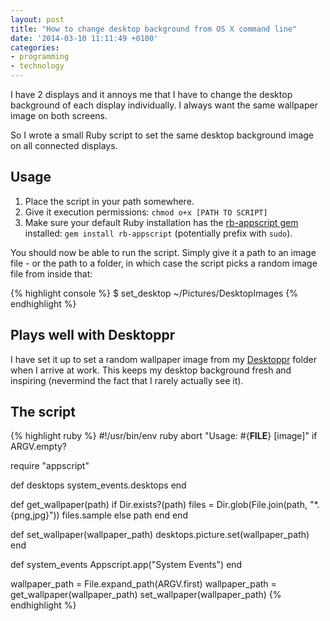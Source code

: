 ```yaml
---
layout: post
title: "How to change desktop background from OS X command line"
date: '2014-03-10 11:11:49 +0100'
categories:
- programming
- technology
---
```


I have 2 displays and it annoys me that I have to change the desktop background of each display individually. I always want the same wallpaper image on both screens.

So I wrote a small Ruby script to set the same desktop background image on all connected displays.

<!--more-->

## Usage

1. Place the script in your path somewhere.
2. Give it execution permissions: `chmod o+x [PATH TO SCRIPT]`
3. Make sure your default Ruby installation has the [rb-appscript gem](http://rubygems.org/gems/rb-appscript) installed: `gem install rb-appscript` (potentially prefix with `sudo`).

You should now be able to run the script. Simply give it a path to an image file - or the path to a folder, in which case the script picks a random image file from inside that:

{% highlight console %}
$ set_desktop ~/Pictures/DesktopImages
{% endhighlight %}

## Plays well with Desktoppr

I have set it up to set a random wallpaper image from my [Desktoppr](https://www.desktoppr.co/) folder when I arrive at work. This keeps my desktop background fresh and inspiring (nevermind the fact that I rarely actually see it).

## The script

{% highlight ruby %}
#!/usr/bin/env ruby
abort "Usage: #{__FILE__} [image]" if ARGV.empty?

require "appscript"

def desktops
  system_events.desktops
end

def get_wallpaper(path)
  if Dir.exists?(path)
    files = Dir.glob(File.join(path, "*.{png,jpg}"))
    files.sample
  else
    path
  end
end

def set_wallpaper(wallpaper_path)
  desktops.picture.set(wallpaper_path)
end

def system_events
  Appscript.app("System Events")
end

wallpaper_path = File.expand_path(ARGV.first)
wallpaper_path = get_wallpaper(wallpaper_path)
set_wallpaper(wallpaper_path)
{% endhighlight %}
